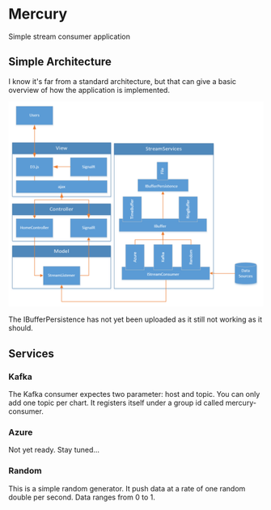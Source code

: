 # Mercury
Simple stream consumer application

## Simple Architecture
I know it's far from a standard architecture, but that can give a basic overview of how the application is implemented.

![Mercury](https://github.com/rafaborges/Mercury/raw/master/Documents/mercury%20architecture.png)

The IBufferPersistence has not yet been uploaded as it still not working as it should.

## Services
### Kafka
The Kafka consumer expectes two parameter: host and topic. You can only add one topic per chart. It registers itself under a group id called mercury-consumer.

### Azure
Not yet ready. Stay tuned...

### Random
This is a simple random generator. It push data at a rate of one random double per second. Data ranges from 0 to 1.